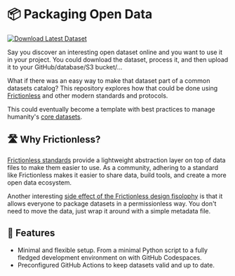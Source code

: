 # 📦 Packaging Open Data

[![Download Latest Dataset](https://github.com/davidgasquez/dataset-template/actions/workflows/run.yml/badge.svg?branch=main)](https://github.com/davidgasquez/dataset-template/actions/workflows/run.yml)

Say you discover an interesting open dataset online and you want to use it in your project. You could download the dataset, process it, and then upload it to your GitHub/database/S3 bucket/...

What if there was an easy way to make that dataset part of a common datasets catalog? This repository explores how that could be done using [Frictionless](https://frictionlessdata.io/) and other modern standards and protocols.

This could eventually become a template with best practices to manage humanity's [core datasets](https://datahub.io/collections).

## 🛣️ Why Frictionless?

[Frictionless standards](https://specs.frictionlessdata.io/) provide a lightweight abstraction layer on top of data files to make them easier to use. As a community, adhering to a standard like Frictionless makes it easier to share data, build tools, and create a more open data ecosystem.

Another interesting [side effect of the Frictionless design fisolophy](https://specs.frictionlessdata.io/#design-philosophy) is that it allows everyone to package datasets in a permissionless way. You don't need to move the data, just wrap it around with a simple metadata file.

## 🧩 Features

- Minimal and flexible setup. From a minimal Python script to a fully fledged development environment on with GitHub Codespaces.
- Preconfigured GitHub Actions to keep datasets valid and up to date.
